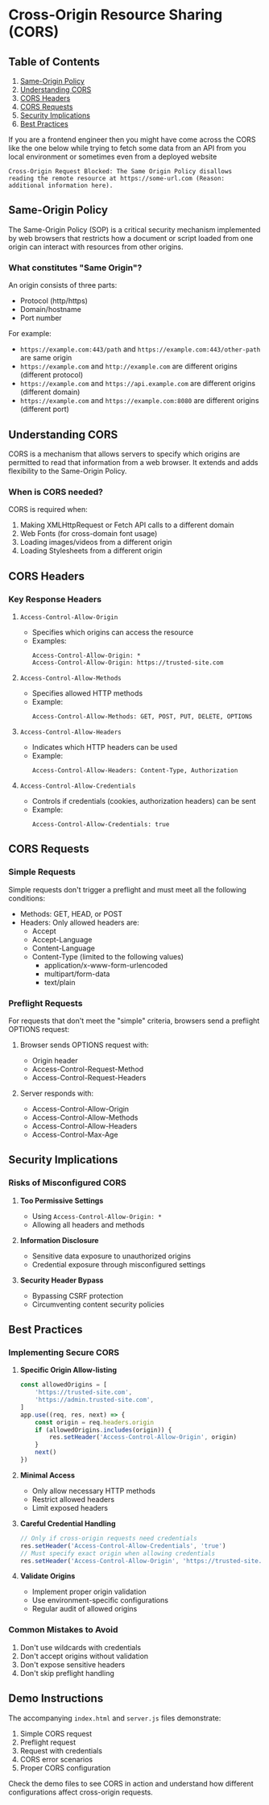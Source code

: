 # Cross-Origin Resource Sharing (CORS)

## Table of Contents

1. [Same-Origin Policy](#same-origin-policy)
2. [Understanding CORS](#understanding-cors)
3. [CORS Headers](#cors-headers)
4. [CORS Requests](#cors-requests)
5. [Security Implications](#security-implications)
6. [Best Practices](#best-practices)

If you are a frontend engineer then you might have come across the CORS like the one below while trying to fetch some data from an API from you local environment or sometimes even from a deployed website
```
Cross-Origin Request Blocked: The Same Origin Policy disallows
reading the remote resource at https://some-url.com (Reason:
additional information here).
```

## Same-Origin Policy

The Same-Origin Policy (SOP) is a critical security mechanism implemented by web browsers that restricts how a document or script loaded from one origin can interact with resources from other origins.

### What constitutes "Same Origin"?

An origin consists of three parts:

-   Protocol (http/https)
-   Domain/hostname
-   Port number

For example:

-   `https://example.com:443/path` and `https://example.com:443/other-path` are same origin
-   `https://example.com` and `http://example.com` are different origins (different protocol)
-   `https://example.com` and `https://api.example.com` are different origins (different domain)
-   `https://example.com` and `https://example.com:8080` are different origins (different port)

## Understanding CORS

CORS is a mechanism that allows servers to specify which origins are permitted to read that information from a web browser. It extends and adds flexibility to the Same-Origin Policy.

### When is CORS needed?

CORS is required when:

1. Making XMLHttpRequest or Fetch API calls to a different domain
2. Web Fonts (for cross-domain font usage)
3. Loading images/videos from a different origin
4. Loading Stylesheets from a different origin

## CORS Headers

### Key Response Headers

1. `Access-Control-Allow-Origin`

    - Specifies which origins can access the resource
    - Examples:
        ```
        Access-Control-Allow-Origin: *
        Access-Control-Allow-Origin: https://trusted-site.com
        ```

2. `Access-Control-Allow-Methods`

    - Specifies allowed HTTP methods
    - Example:
        ```
        Access-Control-Allow-Methods: GET, POST, PUT, DELETE, OPTIONS
        ```

3. `Access-Control-Allow-Headers`

    - Indicates which HTTP headers can be used
    - Example:
        ```
        Access-Control-Allow-Headers: Content-Type, Authorization
        ```

4. `Access-Control-Allow-Credentials`
    - Controls if credentials (cookies, authorization headers) can be sent
    - Example:
        ```
        Access-Control-Allow-Credentials: true
        ```

## CORS Requests

### Simple Requests

Simple requests don't trigger a preflight and must meet all the following conditions:

-   Methods: GET, HEAD, or POST
-   Headers: Only allowed headers are:
    -   Accept
    -   Accept-Language
    -   Content-Language
    -   Content-Type (limited to the following values)
        -   application/x-www-form-urlencoded
        -   multipart/form-data
        -   text/plain

### Preflight Requests

For requests that don't meet the "simple" criteria, browsers send a preflight OPTIONS request:

1. Browser sends OPTIONS request with:

    - Origin header
    - Access-Control-Request-Method
    - Access-Control-Request-Headers

2. Server responds with:
    - Access-Control-Allow-Origin
    - Access-Control-Allow-Methods
    - Access-Control-Allow-Headers
    - Access-Control-Max-Age

## Security Implications

### Risks of Misconfigured CORS

1. **Too Permissive Settings**

    - Using `Access-Control-Allow-Origin: *`
    - Allowing all headers and methods

2. **Information Disclosure**

    - Sensitive data exposure to unauthorized origins
    - Credential exposure through misconfigured settings

3. **Security Header Bypass**
    - Bypassing CSRF protection
    - Circumventing content security policies

## Best Practices

### Implementing Secure CORS

1. **Specific Origin Allow-listing**

    ```javascript
    const allowedOrigins = [
        'https://trusted-site.com',
        'https://admin.trusted-site.com',
    ]
    app.use((req, res, next) => {
        const origin = req.headers.origin
        if (allowedOrigins.includes(origin)) {
            res.setHeader('Access-Control-Allow-Origin', origin)
        }
        next()
    })
    ```

2. **Minimal Access**

    - Only allow necessary HTTP methods
    - Restrict allowed headers
    - Limit exposed headers

3. **Careful Credential Handling**

    ```javascript
    // Only if cross-origin requests need credentials
    res.setHeader('Access-Control-Allow-Credentials', 'true')
    // Must specify exact origin when allowing credentials
    res.setHeader('Access-Control-Allow-Origin', 'https://trusted-site.com')
    ```

4. **Validate Origins**
    - Implement proper origin validation
    - Use environment-specific configurations
    - Regular audit of allowed origins

### Common Mistakes to Avoid

1. Don't use wildcards with credentials
2. Don't accept origins without validation
3. Don't expose sensitive headers
4. Don't skip preflight handling

## Demo Instructions

The accompanying `index.html` and `server.js` files demonstrate:

1. Simple CORS request
2. Preflight request
3. Request with credentials
4. CORS error scenarios
5. Proper CORS configuration

Check the demo files to see CORS in action and understand how different configurations affect cross-origin requests.
